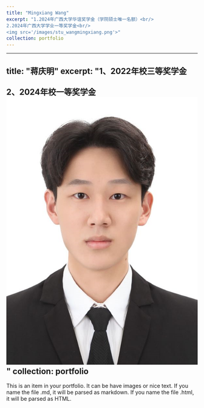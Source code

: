 ```yaml
---
title: "Mingxiang Wang"
excerpt: "1.2024年广西大学华谊奖学金（学院硕士唯一名额）<br/>  
2.2024年广西大学学业一等奖学金<br/>
<img src='/images/stu_wangmingxiang.png'>"
collection: portfolio
---
```


---
title: "蒋庆明"
excerpt: "1、2022年校三等奖学金<br/>  
2、2024年校一等奖学金<br/>
<img src='/images/stu_wangmingxiang.png'>"
collection: portfolio
---
This is an item in your portfolio. It can be have images or nice text. If you name the file .md, it will be parsed as markdown. If you name the file .html, it will be parsed as HTML. 
